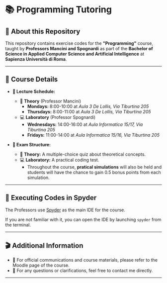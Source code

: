 # 📚 Programming Tutoring

## 🐍 About this Repository

This repository contains exercise codes for the **"Programming"** course, taught by **Professors Mancini and Spognardi** as part of the **Bachelor of Science in Applied Computer Science and Artificial Intelligence** at **Sapienza Università di Roma**.

---

## 📍 Course Details

- **📅 Lecture Schedule:**
  - 🧭 **Theory** (Professor Mancini)
    - **Mondays:** 8:00-10:00 at *Aula 3 De Lollis, Via Tiburtina 205*
    - **Thursdays:** 8:00-11:00 at *Aula 3 De Lollis, Via Tiburtina 205*
  - 💻 **Laboratory** (Professor Spognardi)
    - **Wednesdays:** 14:00-16:00 at *Aula Informatica 15/17, Via Tiburtina 205*
    - **Fridays:** 11:00-14:00 at *Aula Informatica 15/16, Via Tiburtina 205*

- **🧪 Exam Structure:**
  - 🧭 **Theory:** A multiple-choice quiz about theoretical concepts.
  - 💻 **Laboratory:** A practical coding test.
    - Throughout the course, **pratical simulations** will also be held and students will have the chance to gain 0.5 bonus points from each simulation.

---

## 🚨 Executing Codes in Spyder

The Professors use [Spyder](https://www.spyder-ide.org/) as the main IDE for the course.

If you are not familiar with it, you can open the IDE by launching `spyder` from the terminal.

---

## 🎬 Additional Information

- 📌 For official communications and course materials, please refer to the Moodle page of the course.
- 📩 For any questions or clarifications, feel free to contact me directly.

---
